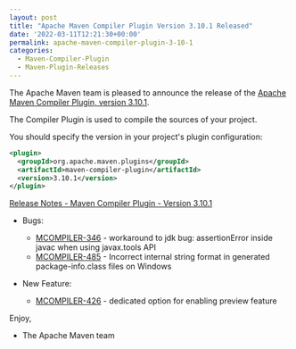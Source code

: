 ```yaml
---
layout: post
title: "Apache Maven Compiler Plugin Version 3.10.1 Released"
date: '2022-03-11T12:21:30+00:00'
permalink: apache-maven-compiler-plugin-3-10-1
categories:
  - Maven-Compiler-Plugin
  - Maven-Plugin-Releases
---
```

The Apache Maven team is pleased to announce the release of the
[Apache Maven Compiler Plugin, version 3.10.1](https://maven.apache.org/plugins/maven-compiler-plugin/).

The Compiler Plugin is used to compile the sources of your project.

You should specify the version in your project's plugin configuration:

```xml
<plugin>
  <groupId>org.apache.maven.plugins</groupId>
  <artifactId>maven-compiler-plugin</artifactId>
  <version>3.10.1</version>
</plugin>
```

<!-- more -->

[Release Notes - Maven Compiler Plugin - Version 3.10.1](https://issues.apache.org/jira/secure/ReleaseNote.jspa?projectId=12317225&version=12343484)

* Bugs:
    * [MCOMPILER-346](https://issues.apache.org/jira/browse/MCOMPILER-346) - workaround to jdk bug: assertionError inside javac when using javax.tools API
    * [MCOMPILER-485](https://issues.apache.org/jira/browse/MCOMPILER-485) - Incorrect internal string format in generated package-info.class files on Windows

* New Feature:
    * [MCOMPILER-426](https://issues.apache.org/jira/browse/MCOMPILER-426) - dedicated option for enabling preview feature

Enjoy,

- The Apache Maven team
